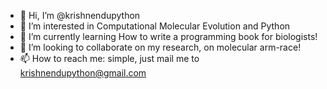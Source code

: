- 👋 Hi, I’m @krishnendupython
- 👀 I’m interested in Computational Molecular Evolution and Python
- 🌱 I’m currently learning How to write a programming book for biologists!
- 💞️ I’m looking to collaborate on my research, on molecular arm-race!
- 📫 How to reach me: simple, just mail me to krishnendupython@gmail.com

<!---
krishnendupython/krishnendupython is a ✨ special ✨ repository because its `README.md` (this file) appears on your GitHub profile.
You can click the Preview link to take a look at your changes.
--->
